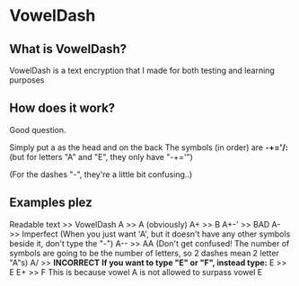 # VowelDash

## What is VowelDash?
VowelDash is a text encryption that I made for both testing and learning purposes

## How does it work?
Good question.

Simply put a <Vowel> as the head and <Symbols> on the back
The symbols (in order) are **-+='/:** (but for letters "A" and "E", they only have "-+='")
  
(For the dashes "-", they're a little bit confusing..)

## Examples plez
Readable text >> VowelDash
A >> A (obviously)
A+ >> B
A+-' >> BAD
A- >> Imperfect (When you just want 'A', but it doesn't have any other symbols beside it, don't type the "-")
A-- >> AA (Don't get confused! The number of symbols are going to be the number of letters, so 2 dashes mean 2 letter "A"s)
A/ >> **INCORRECT**
**If you want to type "E" or "F", instead type:**
E >> E
E+ >> F
This is because vowel A is not allowed to surpass vowel E
